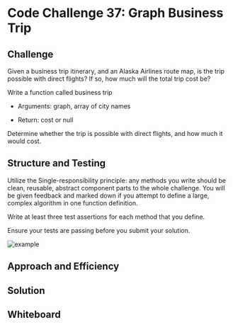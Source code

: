 # Code Challenge 37: Graph Business Trip

## Challenge

Given a business trip itinerary, and an Alaska Airlines route map, is the trip possible with direct flights? If so, how much will the total trip cost be?

Write a function called business trip

- Arguments: graph, array of city names

- Return: cost or null

Determine whether the trip is possible with direct flights, and how much it would cost.

## Structure and Testing

Utilize the Single-responsibility principle: any methods you write should be clean, reusable, abstract component parts to the whole challenge. You will be given feedback and marked down if you attempt to define a large, complex algorithm in one function definition.

Write at least three test assertions for each method that you define.

Ensure your tests are passing before you submit your solution.

![example](/code_challenges/graph-business-trip/GraphDay27.png)

## Approach and Efficiency

## Solution

## Whiteboard
